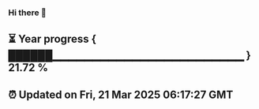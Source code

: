 ### Hi there 👋
⏳ Year progress { ██████▁▁▁▁▁▁▁▁▁▁▁▁▁▁▁▁▁▁▁▁▁▁▁▁ } 21.72 %
---
⏰ Updated on Fri, 21 Mar 2025 06:17:27 GMT
---
